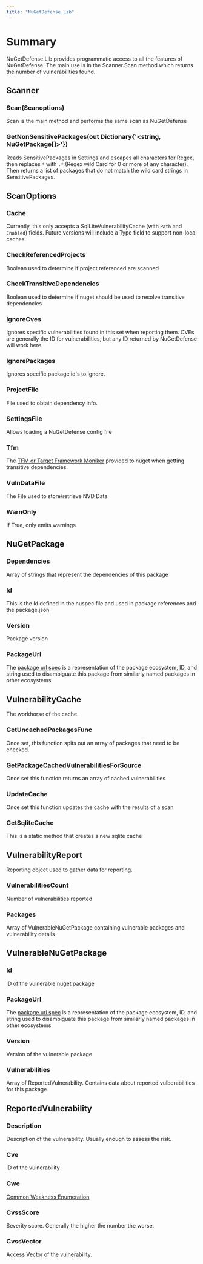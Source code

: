 ```yaml
---
title: "NuGetDefense.Lib"
---
```


# Summary
NuGetDefense.Lib provides programmatic access to all the features of NuGetDefense. The main use is in the Scanner.Scan method which returns the number of vulnerabilities found.

## Scanner

### Scan(Scanoptions)
Scan is the main method and performs the same scan as NuGetDefense

### GetNonSensitivePackages(out Dictionary{'<string, NuGetPackage[]>'})
Reads SensitivePackages in Settings and escapes all characters for Regex, then replaces `*` with `.*` (Regex wild Card for 0 or more of any character). Then returns a list of packages that do not match the wild card strings in SensitivePackages.

## ScanOptions

### Cache
Currently, this only accepts a SqlLiteVulnerabilityCache (with `Path` and `Enabled`) fields. Future versions will include a Type field to support non-local caches.

### CheckReferencedProjects
Boolean used to determine if project referenced are scanned

### CheckTransitiveDependencies
Boolean used to determine if nuget should be used to resolve transitive dependencies

### IgnoreCves
Ignores specific vulnerabilities found in this set when reporting them. CVEs are generally the ID for vulnerabilities, but any ID returned by NuGetDefense will work here.

### IgnorePackages
Ignores specific package id's to ignore.

### ProjectFile
File used to obtain dependency info.

### SettingsFile
Allows loading a NuGetDefense config file

### Tfm
The [TFM or Target Framework Moniker](https://docs.microsoft.com/en-us/dotnet/standard/frameworks#supported-target-frameworks) provided to nuget when getting transitive dependencies.

### VulnDataFile
The File used to store/retrieve NVD Data

### WarnOnly
If True, only emits warnings

## NuGetPackage

### Dependencies
Array of strings that represent the dependencies of this package

### Id
This is the Id defined in the nuspec file and used in package references and the package.json

### Version
Package version

### PackageUrl
The [package url spec](https://github.com/package-url/purl-spec) is a representation of the package ecosystem, ID, and string used to disambiguate this package from similarly named packages in other ecosystems

## VulnerabilityCache
The workhorse of the cache.

### GetUncachedPackagesFunc
Once set, this function spits out an array of packages that need to be checked.

### GetPackageCachedVulnerabilitiesForSource
Once set this function returns an array of cached vulnerabilities

### UpdateCache
Once set this function updates the cache with the results of a scan

### GetSqliteCache
This is a static method that creates a new sqlite cache

## VulnerabilityReport
Reporting object used to gather data for reporting.

### VulnerabilitiesCount
Number of vulnerabilities reported

### Packages
Array of VulnerableNuGetPackage containing vulnerable packages and vulnerability details

## VulnerableNuGetPackage

### Id
ID of the vulnerable nuget package

### PackageUrl
The [package url spec](https://github.com/package-url/purl-spec) is a representation of the package ecosystem, ID, and string used to disambiguate this package from similarly named packages in other ecosystems

### Version
Version of the vulnerable package

### Vulnerabilities
Array of ReportedVulnerability. Contains data about reported vulberabilities for this package

## ReportedVulnerability

### Description
Description of the vulnerability. Usually enough to assess the risk.

### Cve
ID of the vulnerability

### Cwe
[Common Weakness Enumeration](https://cwe.mitre.org/index.html)

### CvssScore
Severity score. Generally the higher the number the worse.

### CvssVector
Access Vector of the vulnerability.


